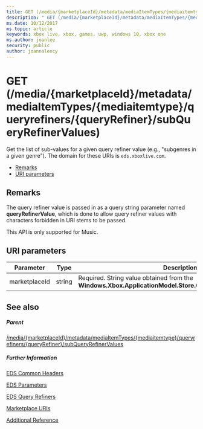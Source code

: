 ```yaml
---
title: GET (/media/{marketplaceId}/metadata/mediaItemTypes/{mediaitemtype}/queryrefiners/{queryRefiner}/subQueryRefinerValues)
description: " GET (/media/{marketplaceId}/metadata/mediaItemTypes/{mediaitemtype}/queryrefiners/{queryRefiner}/subQueryRefinerValues)"
ms.date: 10/12/2017
ms.topic: article
keywords: xbox live, xbox, games, uwp, windows 10, xbox one
ms.author: joanlee
security: public
author: joannaleecy
---
```


# GET (/media/{marketplaceId}/metadata/mediaItemTypes/{mediaitemtype}/queryrefiners/{queryRefiner}/subQueryRefinerValues)
Get the list of sub-values for a given query refiner value (e.g., "subgenres in a given genre"). 
The domain for these URIs is `eds.xboxlive.com`.
 
  * [Remarks](#ID4EV)
  * [URI parameters](#ID4EDB)
 
<a id="ID4EV"></a>

 
## Remarks
 
The query refiner value is passed in as a query string parameter named **queryRefinerValue**, which is done to allow query refiner values with characters forbidden in URI stems to be passed.
 
This API is only supported for Music.
  
<a id="ID4EDB"></a>

 
## URI parameters
 
| Parameter| Type| Description| 
| --- | --- | --- | 
| marketplaceId| string| Required. String value obtained from the <b>Windows.Xbox.ApplicationModel.Store.Configuration.MarketplaceId</b>.| 
  
<a id="ID4EOB"></a>

 
## See also
 
<a id="ID4EQB"></a>

 
##### Parent 

[/media/{marketplaceId}/metadata/mediaItemTypes/{mediaitemtype}/queryrefiners/{queryRefiner}/subQueryRefinerValues](uri-medialocalemediaitemtypequeryrefinersubqueryrefinervalues.md)

  
<a id="ID4E1B"></a>

 
##### Further Information 

[EDS Common Headers](../../additional/edscommonheaders.md)

 [EDS Parameters](../../additional/edsparameters.md)

 [EDS Query Refiners](../../additional/edsqueryrefiners.md)

 [Marketplace URIs](atoc-reference-marketplace.md)

 [Additional Reference](../../additional/atoc-xboxlivews-reference-additional.md)

   